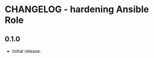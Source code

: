 CHANGELOG - hardening Ansible Role
====================================================

0.1.0
-----
- Initial release.
